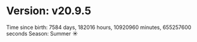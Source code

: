 # Version: v20.9.5
Time since birth: 7584 days, 182016 hours, 10920960 minutes, 655257600 seconds
Season: Summer ☀️
